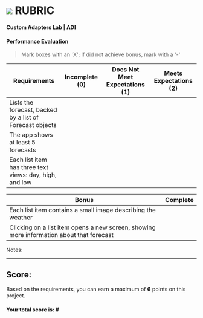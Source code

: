 # ![](https://ga-dash.s3.amazonaws.com/production/assets/logo-9f88ae6c9c3871690e33280fcf557f33.png) RUBRIC
**Custom Adapters Lab | ADI** 	 						


#### Performance Evaluation
> Mark boxes with an 'X'; if did not achieve bonus, mark with a '-'

| Requirements | Incomplete (0) | Does Not Meet Expectations (1) | Meets Expectations (2) |
|---|---|---|---|
| Lists the forecast, backed by a list of Forecast objects | | | |
| The app shows at least 5 forecasts | | | |
| Each list item has three text views: day, high, and low | | | |

<!-- I would add an extra point if they added more than just "day, high, and low" for each list item -->

| Bonus | Complete |
|---|---|
| Each list item contains a small image describing the weather |  |
| Clicking on a list item opens a new screen, showing more information about that forecast |  |



Notes:

<!-- > Example: Your getting the hang of this!  Be sure to practice proper indentation and spacing.  Nice work! On line (INSERT SPECIFIC LINE NUMBER) in the (INSERT SPECIFIC FILE NAME) you (INSERT SPECIFIC CRITIQUE). Also, on line (INSERT SPECIFIC LINE NUMBER) in the (INSERT SPECIFIC FILE NAME) you (INSERT SPECIFIC CRITIQUE -->


---

## Score:
Based on the requirements, you can earn a maximum of  **6**  points on this project.

#### Your total score is: **#**
